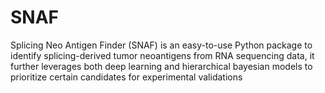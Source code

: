 # SNAF
Splicing Neo Antigen Finder (SNAF) is an easy-to-use Python package to identify splicing-derived tumor neoantigens from RNA sequencing data, it further leverages both deep learning and hierarchical bayesian models to prioritize certain candidates for experimental validations
